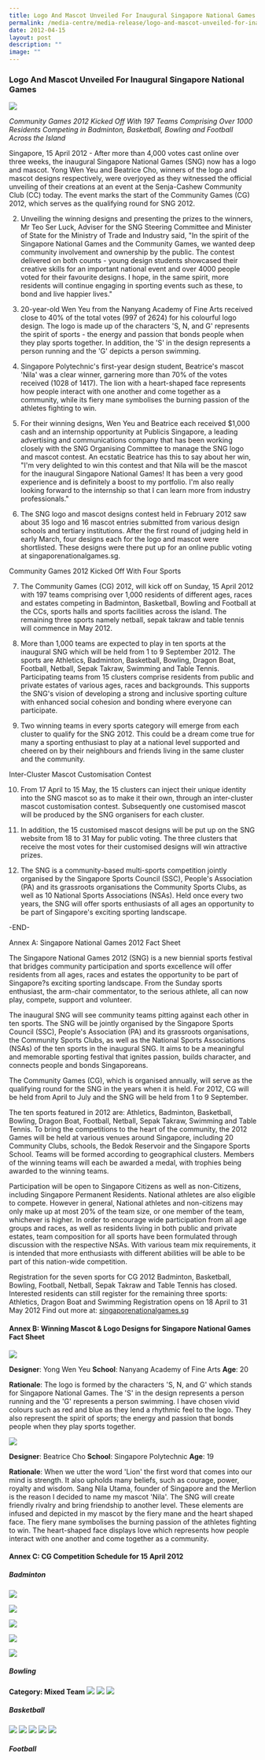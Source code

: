 ```yaml
---
title: Logo And Mascot Unveiled For Inaugural Singapore National Games
permalink: /media-centre/media-release/logo-and-mascot-unveiled-for-inaugural-singapore-national-games/
date: 2012-04-15
layout: post
description: ""
image: ""
---
```

### **Logo And Mascot Unveiled For Inaugural Singapore National Games**

![](/images/Media%20Centre/Media%20Release/2012/May/Logo.gif)

*Community Games 2012 Kicked Off With 197 Teams Comprising Over 1000 Residents Competing in Badminton, Basketball, Bowling and Football Across the Island*

Singapore, 15 April 2012 - After more than 4,000 votes cast online over three weeks, the inaugural Singapore National Games (SNG) now has a logo and mascot. Yong Wen Yeu and Beatrice Cho, winners of the logo and mascot designs respectively, were overjoyed as they witnessed the official unveiling of their creations at an event at the Senja-Cashew Community Club (CC) today. The event marks the start of the Community Games (CG) 2012, which serves as the qualifying round for SNG 2012.

2. Unveiling the winning designs and presenting the prizes to the winners, Mr Teo Ser Luck, Adviser for the SNG Steering Committee and Minister of State for the Ministry of Trade and Industry said, "In the spirit of the Singapore National Games and the Community Games, we wanted deep community involvement and ownership by the public. The contest delivered on both counts - young design students showcased their creative skills for an important national event and over 4000 people voted for their favourite designs. I hope, in the same spirit, more residents will continue engaging in sporting events such as these, to bond and live happier lives."

3. 20-year-old Wen Yeu from the Nanyang Academy of Fine Arts received close to 40% of the total votes (997 of 2624) for his colourful logo design. The logo is made up of the characters 'S, N, and G' represents the spirit of sports - the energy and passion that bonds people when they play sports together. In addition, the 'S' in the design represents a person running and the 'G' depicts a person swimming.

4. Singapore Polytechnic's first-year design student, Beatrice's mascot 'Nila' was a clear winner, garnering more than 70% of the votes received (1028 of 1417). The lion with a heart-shaped face represents how people interact with one another and come together as a community, while its fiery mane symbolises the burning passion of the athletes fighting to win.

5. For their winning designs, Wen Yeu and Beatrice each received $1,000 cash and an internship opportunity at Publicis Singapore, a leading advertising and communications company that has been working closely with the SNG Organising Committee to manage the SNG logo and mascot contest. An ecstatic Beatrice has this to say about her win, "I'm very delighted to win this contest and that Nila will be the mascot for the inaugural Singapore National Games! It has been a very good experience and is definitely a boost to my portfolio. I'm also really looking forward to the internship so that I can learn more from industry professionals."

6. The SNG logo and mascot designs contest held in February 2012 saw about 35 logo and 16 mascot entries submitted from various design schools and tertiary institutions. After the first round of judging held in early March, four designs each for the logo and mascot were shortlisted. These designs were there put up for an online public voting at singaporenationalgames.sg.

Community Games 2012 Kicked Off With Four Sports

7. The Community Games (CG) 2012, will kick off on Sunday, 15 April 2012 with 197 teams comprising over 1,000 residents of different ages, races and estates competing in Badminton, Basketball, Bowling and Football at the CCs, sports halls and sports facilities across the island. The remaining three sports namely netball, sepak takraw and table tennis will commence in May 2012.

8. More than 1,000 teams are expected to play in ten sports at the inaugural SNG which will be held from 1 to 9 September 2012. The sports are Athletics, Badminton, Basketball, Bowling, Dragon Boat, Football, Netball, Sepak Takraw, Swimming and Table Tennis. Participating teams from 15 clusters comprise residents from public and private estates of various ages, races and backgrounds. This supports the SNG's vision of developing a strong and inclusive sporting culture with enhanced social cohesion and bonding where everyone can participate.

9. Two winning teams in every sports category will emerge from each cluster to qualify for the SNG 2012. This could be a dream come true for many a sporting enthusiast to play at a national level supported and cheered on by their neighbours and friends living in the same cluster and the community.

Inter-Cluster Mascot Customisation Contest

10. From 17 April to 15 May, the 15 clusters can inject their unique identity into the SNG mascot so as to make it their own, through an inter-cluster mascot customisation contest. Subsequently one customised mascot will be produced by the SNG organisers for each cluster.

11. In addition, the 15 customised mascot designs will be put up on the SNG website from 18 to 31 May for public voting. The three clusters that receive the most votes for their customised designs will win attractive prizes.

12. The SNG is a community-based multi-sports competition jointly organised by the Singapore Sports Council (SSC), People's Association (PA) and its grassroots organisations the Community Sports Clubs, as well as 10 National Sports Associations (NSAs). Held once every two years, the SNG will offer sports enthusiasts of all ages an opportunity to be part of Singapore's exciting sporting landscape.

-END-

Annex A: Singapore National Games 2012 Fact Sheet

The Singapore National Games 2012 (SNG) is a new biennial sports festival that bridges community participation and sports excellence will offer residents from all ages, races and estates the opportunity to be part of Singapore?s exciting sporting landscape. From the Sunday sports enthusiast, the arm-chair commentator, to the serious athlete, all can now play, compete, support and volunteer.

The inaugural SNG will see community teams pitting against each other in ten sports. The SNG will be jointly organised by the Singapore Sports Council (SSC), People's Association (PA) and its grassroots organisations, the Community Sports Clubs, as well as the National Sports Associations (NSAs) of the ten sports in the inaugural SNG. It aims to be a meaningful and memorable sporting festival that ignites passion, builds character, and connects people and bonds Singaporeans.

The Community Games (CG), which is organised annually, will serve as the qualifying round for the SNG in the years when it is held. For 2012, CG will be held from April to July and the SNG will be held from 1 to 9 September.

The ten sports featured in 2012 are: Athletics, Badminton, Basketball, Bowling, Dragon Boat, Football, Netball, Sepak Takraw, Swimming and Table Tennis. To bring the competitions to the heart of the community, the 2012 Games will be held at various venues around Singapore, including 20 Community Clubs, schools, the Bedok Reservoir and the Singapore Sports School. Teams will be formed according to geographical clusters. Members of the winning teams will each be awarded a medal, with trophies being awarded to the winning teams.

Participation will be open to Singapore Citizens as well as non-Citizens, including Singapore Permanent Residents. National athletes are also eligible to compete. However in general, National athletes and non-citizens may only make up at most 20% of the team size, or one member of the team, whichever is higher. In order to encourage wide participation from all age groups and races, as well as residents living in both public and private estates, team composition for all sports have been formulated through discussion with the respective NSAs. With various team mix requirements, it is intended that more enthusiasts with different abilities will be able to be part of this nation-wide competition.

Registration for the seven sports for CG 2012 Badminton, Basketball, Bowling, Football, Netball, Sepak Takraw and Table Tennis has closed. Interested residents can still register for the remaining three sports:
Athletics, Dragon Boat and Swimming
Registration opens on 18 April to 31 May 2012
Find out more at: [singaporenationalgames.sg](http://www.singaporenationalgames.sg/)

#### **Annex B: Winning Mascot & Logo Designs for Singapore National Games Fact Sheet**
![](/images/Media%20Centre/Media%20Release/2012/May/SinagporeNationalGames.gif)

**Designer**: Yong Wen Yeu
**School**: Nanyang Academy of Fine Arts
**Age**: 20

**Rationale**:
The logo is formed by the characters 'S, N, and G' which stands for Singapore National Games. The 'S' in the design represents a person running and the 'G' represents a person swimming. I have chosen vivid colours such as red and blue as they lend a rhythmic feel to the logo. They also represent the spirit of sports; the energy and passion that bonds people when they play sports together.

![](/images/Media%20Centre/Media%20Release/2012/May/lion_logo.gif)

**Designer**: Beatrice Cho
**School**: Singapore Polytechnic
**Age**: 19

**Rationale**:
When we utter the word 'Lion' the first word that comes into our mind is strength. It also upholds many beliefs, such as courage, power, royalty and wisdom. Sang Nila Utama, founder of Singapore and the Merlion is the reason I decided to name my mascot 'Nila'. The SNG will create friendly rivalry and bring friendship to another level. These elements are infused and depicted in my mascot by the fiery mane and the heart shaped face. The fiery mane symbolises the burning passion of the athletes fighting to win. The heart-shaped face displays love which represents how people interact with one another and come together as a community.

#### **Annex C: CG Competition Schedule for 15 April 2012**

##### **Badminton**
![](/images/Media%20Centre/Media%20Release/2012/May/badminton_west_cost.png?v1)

![](/images/Media%20Centre/Media%20Release/2012/May/badminton_marina_parade.png?v1)

![](/images/Media%20Centre/Media%20Release/2012/May/badminton_sembawang.png)

![](/images/Media%20Centre/Media%20Release/2012/May/badminton_neesoon.png)

![](/images/Media%20Centre/Media%20Release/2012/May/badminton_pasirris.png)

##### **Bowling**
**Category: Mixed Team**
![](/images/Media%20Centre/Media%20Release/2012/May/bowling1.png)
![](/images/Media%20Centre/Media%20Release/2012/May/bowling2.png)
![](/images/Media%20Centre/Media%20Release/2012/May/bowling3.png)

##### **Basketball**
![](/images/Media%20Centre/Media%20Release/2012/May/basketball_aljunied.png)
![](/images/Media%20Centre/Media%20Release/2012/May/basketball_bishan.png)
![](/images/Media%20Centre/Media%20Release/2012/May/basketball_choachukang.png)
![](/images/Media%20Centre/Media%20Release/2012/May/basketball_holland.png)
![](/images/Media%20Centre/Media%20Release/2012/May/basketball_eastcoast.png)

##### **Football**